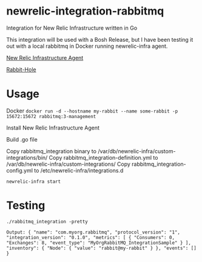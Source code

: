 # newrelic-integration-rabbitmq
Integration for New Relic Infrastructure written in Go

This integration will be used with a Bosh Release, but I have been testing it out with a local rabbitmq in Docker running newrelic-infra agent.


[New Relic Infrastructure Agent](https://docs.newrelic.com/docs/infrastructure/new-relic-infrastructure/installation/install-infrastructure-linux)

[Rabbit-Hole](https://github.com/michaelklishin/rabbit-hole)


# Usage

Docker
`docker run -d --hostname my-rabbit --name some-rabbit -p 15672:15672 rabbitmq:3-management`

Install New Relic Infrastructure Agent

Build .go file

Copy rabbitmq_integration binary to /var/db/newrelic-infra/custom-integrations/bin/
Copy rabbitmq_integration-definition.yml to /var/db/newrelic-infra/custom-integrations/
Copy rabbitmq_integration-config.yml to /etc/newrelic-infra/integrations.d

`newrelic-infra start`

# Testing

`./rabbitmq_integration -pretty`


`
Output:
{
        "name": "com.myorg.rabbitmq",
        "protocol_version": "1",
        "integration_version": "0.1.0",
        "metrics": [
                {
                        "Consumers": 0,
                        "Exchanges": 8,
                        "event_type": "MyOrgRabbitMQ_IntegrationSample"
                }
        ],
        "inventory": {
                "Node": {
                        "value": "rabbit@my-rabbit"
                }
        },
        "events": []
}
`
